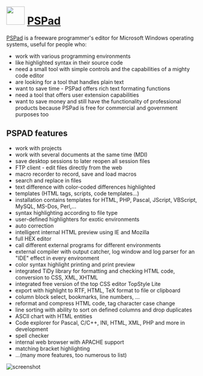 ﻿# <img src="https://cdn.jsdelivr.net/gh/chtof/chocolatey-packages/master/pspad/pspad.png" width="48" height="48"/> [PSPad](https://chocolatey.org/packages/pspad)

[PSPad](http://www.pspad.com/en) is a freeware programmer's editor for Microsoft Windows operating systems, 
useful for people who:

- work with various programming environments
- like highlighted syntax in their source code
- need a small tool with simple controls and the capabilities of a mighty code editor
- are looking for a tool that handles plain text
- want to save time - PSPad offers rich text formating functions
- need a tool that offers user extension capabilities
- want to save money and still have the functionality of professional products because PSPad is free for commercial and government purposes too

## PSPAD features

- work with projects
- work with several documents at the same time (MDI)
- save desktop sessions to later reopen all session files
- FTP client - edit files directly from the web
- macro recorder to record, save and load macros
- search and replace in files
- text difference with color-coded differences highlighted
- templates (HTML tags, scripts, code templates...)
- installation contains templates for HTML, PHP, Pascal, JScript, VBScript, MySQL, MS-Dos, Perl,...
- syntax highlighting according to file type
- user-defined highlighters for exotic environments
- auto correction
- intelligent internal HTML preview using IE and Mozilla
- full HEX editor
- call different external programs for different environments
- external compiler with output catcher, log window and log parser for an "IDE" effect in every environment
- color syntax highlight printing and print preview
- integrated TiDy library for formatting and checking HTML code, conversion to CSS, XML, XHTML
- integrated free version of the top CSS editor TopStyle Lite
- export with highlight to RTF, HTML, TeX format to file or clipboard
- column block select, bookmarks, line numbers, ...
- reformat and compress HTML code, tag character case change
- line sorting with ability to sort on defined columns and drop duplicates
- ASCII chart with HTML entities
- Code explorer for Pascal, C/C++, INI, HTML, XML, PHP and more in development
- spell checker
- internal web browser with APACHE support
- matching bracket highlighting
- ...(many more features, too numerous to list)

![screenshot](https://cdn.jsdelivr.net/gh/chtof/chocolatey-packages/automatic/pspad/screenshot.png)